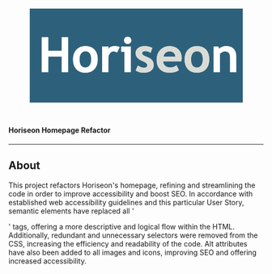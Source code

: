 # <h1 align="center">![Horiseon](./assets/images/horiseon-icon.png)<h1>
#### Horiseon Homepage Refactor
---
## About
This project refactors Horiseon's homepage, refining and streamlining the code in order to improve accessibility and boost SEO.
In accordance with established web accessibility guidelines and this particular User Story, semantic elements have replaced all '<div>' tags, offering a more descriptive and logical flow within the HTML. Additionally, redundant and unnecessary selectors were removed from the CSS, increasing the efficiency and readability of the code. Alt attributes have also been added to all images and icons, improving SEO and offering increased accessibility.